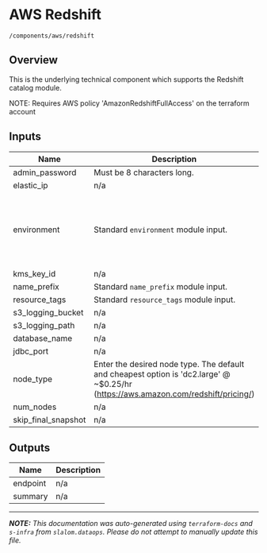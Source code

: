 
# AWS Redshift

`/components/aws/redshift`

## Overview


This is the underlying technical component which supports the Redshift catalog module.

NOTE: Requires AWS policy 'AmazonRedshiftFullAccess' on the terraform account

## Inputs

| Name | Description | Type | Default | Required |
|------|-------------|------|---------|:-----:|
| admin\_password | Must be 8 characters long. | `string` | n/a | yes |
| elastic\_ip | n/a | `string` | n/a | yes |
| environment | Standard `environment` module input. | <pre>object({<br>    vpc_id          = string<br>    aws_region      = string<br>    public_subnets  = list(string)<br>    private_subnets = list(string)<br>  })</pre> | n/a | yes |
| kms\_key\_id | n/a | `string` | n/a | yes |
| name\_prefix | Standard `name_prefix` module input. | `string` | n/a | yes |
| resource\_tags | Standard `resource_tags` module input. | `map(string)` | n/a | yes |
| s3\_logging\_bucket | n/a | `string` | n/a | yes |
| s3\_logging\_path | n/a | `string` | n/a | yes |
| database\_name | n/a | `string` | `"redshift_db"` | no |
| jdbc\_port | n/a | `number` | `5439` | no |
| node\_type | Enter the desired node type. The default and cheapest option is 'dc2.large' @ ~$0.25/hr  (https://aws.amazon.com/redshift/pricing/) | `string` | `"dc2.large"` | no |
| num\_nodes | n/a | `number` | `1` | no |
| skip\_final\_snapshot | n/a | `bool` | `false` | no |

## Outputs

| Name | Description |
|------|-------------|
| endpoint | n/a |
| summary | n/a |

---------------------

_**NOTE:** This documentation was auto-generated using
`terraform-docs` and `s-infra` from `slalom.dataops`.
Please do not attempt to manually update this file._
